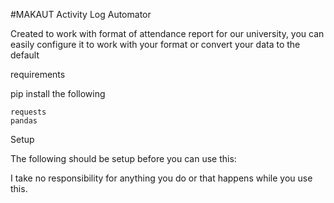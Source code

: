 #MAKAUT Activity Log Automator

Created to work with format of attendance report for our university, you can easily configure it to work with your format or convert your data to the default

requirements

pip install the following

```
requests
pandas
```

Setup

The following should be setup before you can use this:

I take no responsibility for anything you do or that happens while you use this.
